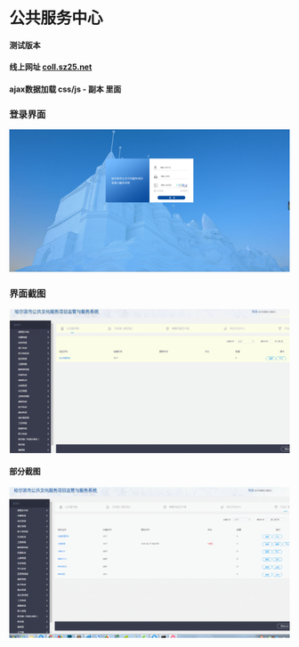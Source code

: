 # 公共服务中心

#### 测试版本

#### 线上网址 <a href="http://cb.harbin.gov.cn:8081/login" >coll.sz25.net</a>

#### ajax数据加载  css/js - 副本 里面

### 登录界面
  
<img src="images/git/git.png" />

### 界面截图

<img src="images/git/GIF.gif" />

#### 部分截图

<img src="images/git/GIF1.gif" />